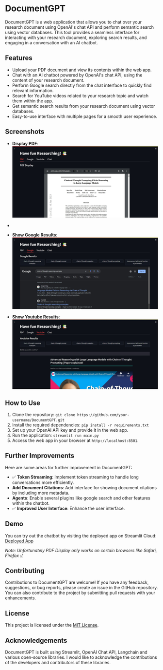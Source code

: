 # DocumentGPT

DocumentGPT is a web application that allows you to chat over your research document using OpenAI's chat API and perform semantic search using vector databases. This tool provides a seamless interface for interacting with your research document, exploring search results, and engaging in a conversation with an AI chatbot.

## Features

- Upload your PDF document and view its contents within the web app.
- Chat with an AI chatbot powered by OpenAI's chat API, using the content of your research document.
- Perform Google search directly from the chat interface to quickly find relevant information.
- Search for YouTube videos related to your research topic and watch them within the app.
- Get semantic search results from your research document using vector databases.
- Easy-to-use interface with multiple pages for a smooth user experience.

## Screenshots
  
- **Display PDF**: ![](imgs/pdf.jpg)
  
- 
  
- **Show Google Results**: ![](imgs/google.jpg)
  
- **Show Youtube Results**: ![](imgs/youtube.jpg)

## How to Use

1. Clone the repository: `git clone https://github.com/your-username/DocumentGPT.git`
2. Install the required dependencies: `pip install -r requirements.txt`
3. Set up your OpenAI API key and provide it in the web app.
4. Run the application: `streamlit run main.py`
5. Access the web app in your browser at `http://localhost:8501`.

## Further Improvements

Here are some areas for further improvement in DocumentGPT:

- ✅ **Token Streaming**: Implement token streaming to handle long conversations more efficiently.
- **Add Document Citations**: Add interface for showing document citations by including more metadata.
- **Agents**: Enable several plugins like google search and other features within the chatbot.
- ✅ **Improved User Interface**: Enhance the user interface.

## Demo

You can try out the chatbot by visiting the deployed app on Streamlit Cloud:
[Deployed App](https://aju22-documentgpt-app-zxpzom.streamlit.app/)

*Note: Unfortunately PDF Display only works on certain browsers like Safari, Firefox :(*

## Contributing

Contributions to DocumentGPT are welcome! If you have any feedback, suggestions, or bug reports, please create an issue in the GitHub repository. You can also contribute to the project by submitting pull requests with your enhancements.

## License

This project is licensed under the [MIT License](LICENSE).

## Acknowledgements

DocumentGPT is built using Streamlit, OpenAI Chat API, Langchain and various open-source libraries. I would like to acknowledge the contributions of the developers and contributors of these libraries.
